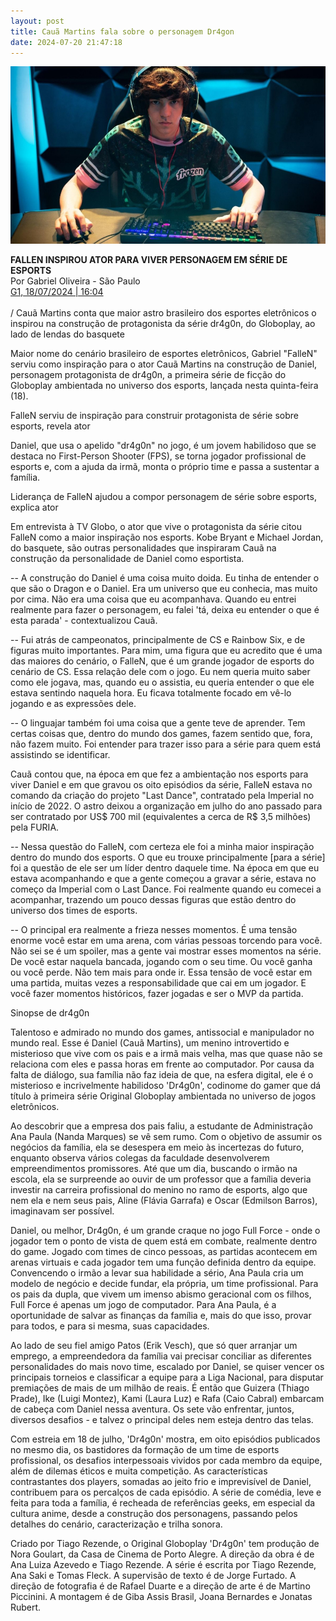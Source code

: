 ```yaml
---
layout: post
title: Cauã Martins fala sobre o personagem Dr4gon
date: 2024-07-20 21:47:18
---
```

![](/uploads/dragon05.jpg)

**FALLEN INSPIROU ATOR PARA VIVER PERSONAGEM EM SÉRIE DE ESPORTS**\
Por Gabriel Oliveira - São Paulo\
[G1, 18/07/2024 | 16:04](https://ge.globo.com/esports/blogs/por-dentro-dos-esports/post/2024/07/18/fallen-inspirou-ator-para-viver-personagem-em-serie-de-esports.ghtml)\
\
/ Cauã Martins conta que maior astro brasileiro dos esportes eletrônicos o inspirou na construção de protagonista da série dr4g0n, do Globoplay, ao lado de lendas do basquete

Maior nome do cenário brasileiro de esportes eletrônicos, Gabriel "FalleN" serviu como inspiração para o ator Cauã Martins na construção de Daniel, personagem protagonista de dr4g0n, a primeira série de ficção do Globoplay ambientada no universo dos esports, lançada nesta quinta-feira (18).

FalleN serviu de inspiração para construir protagonista de série sobre esports, revela ator

Daniel, que usa o apelido "dr4g0n" no jogo, é um jovem habilidoso que se destaca no First-Person Shooter (FPS), se torna jogador profissional de esports e, com a ajuda da irmã, monta o próprio time e passa a sustentar a família.

Liderança de FalleN ajudou a compor personagem de série sobre esports, explica ator

Em entrevista à TV Globo, o ator que vive o protagonista da série citou FalleN como a maior inspiração nos esports. Kobe Bryant e Michael Jordan, do basquete, são outras personalidades que inspiraram Cauã na construção da personalidade de Daniel como esportista.

\-- A construção do Daniel é uma coisa muito doida. Eu tinha de entender o que são o Dragon e o Daniel. Era um universo que eu conhecia, mas muito por cima. Não era uma coisa que eu acompanhava. Quando eu entrei realmente para fazer o personagem, eu falei 'tá, deixa eu entender o que é esta parada' - contextualizou Cauã.

\-- Fui atrás de campeonatos, principalmente de CS e Rainbow Six, e de figuras muito importantes. Para mim, uma figura que eu acredito que é uma das maiores do cenário, o FalleN, que é um grande jogador de esports do cenário de CS. Essa relação dele com o jogo. Eu nem queria muito saber como ele jogava, mas, quando eu o assistia, eu queria entender o que ele estava sentindo naquela hora. Eu ficava totalmente focado em vê-lo jogando e as expressões dele.

\-- O linguajar também foi uma coisa que a gente teve de aprender. Tem certas coisas que, dentro do mundo dos games, fazem sentido que, fora, não fazem muito. Foi entender para trazer isso para a série para quem está assistindo se identificar.

Cauã contou que, na época em que fez a ambientação nos esports para viver Daniel e em que gravou os oito episódios da série, FalleN estava no comando da criação do projeto "Last Dance", contratado pela Imperial no início de 2022. O astro deixou a organização em julho do ano passado para ser contratado por US$ 700 mil (equivalentes a cerca de R$ 3,5 milhões) pela FURIA.

\-- Nessa questão do FalleN, com certeza ele foi a minha maior inspiração dentro do mundo dos esports. O que eu trouxe principalmente \[para a série] foi a questão de ele ser um líder dentro daquele time. Na época em que eu estava acompanhando e que a gente começou a gravar a série, estava no começo da Imperial com o Last Dance. Foi realmente quando eu comecei a acompanhar, trazendo um pouco dessas figuras que estão dentro do universo dos times de esports.

\-- O principal era realmente a frieza nesses momentos. É uma tensão enorme você estar em uma arena, com várias pessoas torcendo para você. Não sei se é um spoiler, mas a gente vai mostrar esses momentos na série. De você estar naquela bancada, jogando com o seu time. Ou você ganha ou você perde. Não tem mais para onde ir. Essa tensão de você estar em uma partida, muitas vezes a responsabilidade que cai em um jogador. E você fazer momentos históricos, fazer jogadas e ser o MVP da partida.

Sinopse de dr4g0n

Talentoso e admirado no mundo dos games, antissocial e manipulador no mundo real. Esse é Daniel (Cauã Martins), um menino introvertido e misterioso que vive com os pais e a irmã mais velha, mas que quase não se relaciona com eles e passa horas em frente ao computador. Por causa da falta de diálogo, sua família não faz ideia de que, na esfera digital, ele é o misterioso e incrivelmente habilidoso 'Dr4g0n', codinome do gamer que dá título à primeira série Original Globoplay ambientada no universo de jogos eletrônicos.

Ao descobrir que a empresa dos pais faliu, a estudante de Administração Ana Paula (Nanda Marques) se vê sem rumo. Com o objetivo de assumir os negócios da família, ela se desespera em meio às incertezas do futuro, enquanto observa vários colegas da faculdade desenvolverem empreendimentos promissores. Até que um dia, buscando o irmão na escola, ela se surpreende ao ouvir de um professor que a família deveria investir na carreira profissional do menino no ramo de esports, algo que nem ela e nem seus pais, Aline (Flávia Garrafa) e Oscar (Edmilson Barros), imaginavam ser possível.

Daniel, ou melhor, Dr4g0n, é um grande craque no jogo Full Force - onde o jogador tem o ponto de vista de quem está em combate, realmente dentro do game. Jogado com times de cinco pessoas, as partidas acontecem em arenas virtuais e cada jogador tem uma função definida dentro da equipe. Convencendo o irmão a levar sua habilidade a sério, Ana Paula cria um modelo de negócio e decide fundar, ela própria, um time profissional. Para os pais da dupla, que vivem um imenso abismo geracional com os filhos, Full Force é apenas um jogo de computador. Para Ana Paula, é a oportunidade de salvar as finanças da família e, mais do que isso, provar para todos, e para si mesma, suas capacidades.

Ao lado de seu fiel amigo Patos (Erik Vesch), que só quer arranjar um emprego, a empreendedora da família vai precisar conciliar as diferentes personalidades do mais novo time, escalado por Daniel, se quiser vencer os principais torneios e classificar a equipe para a Liga Nacional, para disputar premiações de mais de um milhão de reais. É então que Guizera (Thiago Prade), Ike (Luigi Montez), Kami (Laura Luz) e Rafa (Caio Cabral) embarcam de cabeça com Daniel nessa aventura. Os sete vão enfrentar, juntos, diversos desafios - e talvez o principal deles nem esteja dentro das telas.

Com estreia em 18 de julho, 'Dr4g0n' mostra, em oito episódios publicados no mesmo dia, os bastidores da formação de um time de esports profissional, os desafios interpessoais vividos por cada membro da equipe, além de dilemas éticos e muita competição. As características contrastantes dos players, somadas ao jeito frio e imprevisível de Daniel, contribuem para os percalços de cada episódio. A série de comédia, leve e feita para toda a família, é recheada de referências geeks, em especial da cultura anime, desde a construção dos personagens, passando pelos detalhes do cenário, caracterização e trilha sonora.

Criado por Tiago Rezende, o Original Globoplay 'Dr4g0n' tem produção de Nora Goulart, da Casa de Cinema de Porto Alegre. A direção da obra é de Ana Luiza Azevedo e Tiago Rezende. A série é escrita por Tiago Rezende, Ana Saki e Tomas Fleck. A supervisão de texto é de Jorge Furtado. A direção de fotografia é de Rafael Duarte e a direção de arte é de Martino Piccinini. A montagem é de Giba Assis Brasil, Joana Bernardes e Jonatas Rubert.